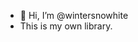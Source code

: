 - 👋 Hi, I’m @wintersnowhite
- This is my own library.

<!---
wintersnowhite/wintersnowhite is a ✨ special ✨ repository because its `README.md` (this file) appears on your GitHub profile.
You can click the Preview link to take a look at your changes.
--->
